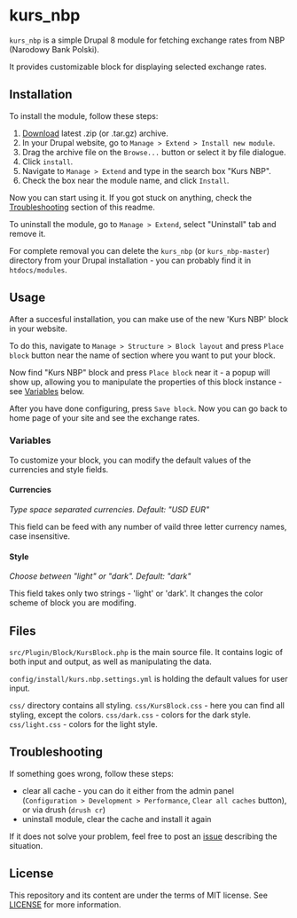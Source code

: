 # kurs_nbp
`kurs_nbp` is a simple Drupal 8 module for fetching exchange rates from NBP (Narodowy Bank Polski).

It provides customizable block for displaying selected exchange rates.


## Installation
To install the module, follow these steps:
1. [Download](https://github.com/vllur/kurs_nbp/archive/master.zip) latest .zip (or .tar.gz) archive.
1. In your Drupal website, go to `Manage > Extend > Install new module`.
1. Drag the archive file on the `Browse...` button or select it by file dialogue.
1. Click `install`.
1. Navigate to `Manage > Extend` and type in the search box "Kurs NBP".
1. Check the box near the module name, and click `Install`.

Now you can start using it. If you got stuck on anything, check the [Troubleshooting]() section of this readme.

To uninstall the module, go to `Manage > Extend`, select "Uninstall" tab and remove it.

For complete removal you can delete the `kurs_nbp` (or `kurs_nbp-master`) directory from your Drupal installation - you can probably find it in `htdocs/modules`.


## Usage
After a succesful installation, you can make use of the new 'Kurs NBP' block in your website.

To do this, navigate to `Manage > Structure > Block layout` and press `Place block` button near the name of section where you want to put your block.

Now find "Kurs NBP" block and press `Place block` near it - a popup will show up, allowing you to manipulate the properties of this block instance - see [Variables]() below.

After you have done configuring, press `Save block`. Now you can go back to home page of your site and see the exchange rates.

### Variables
To customize your block, you can modify the default values of the currencies and style fields.

#### Currencies
*Type space separated currencies. Default: "USD EUR"*

This field can be feed with any number of vaild three letter currency names, case insensitive.

#### Style
*Choose between "light" or "dark". Default: "dark"*

This field takes only two strings - 'light' or 'dark'. It changes the color scheme of block you are modifing.


## Files
`src/Plugin/Block/KursBlock.php` is the main source file. It contains logic of both input and output, as well as manipulating the data.

`config/install/kurs.nbp.settings.yml` is holding the default values for user input.

`css/` directory contains all styling.
`css/KursBlock.css` - here you can find all styling, except the colors.
`css/dark.css` - colors for the dark style.
`css/light.css` - colors for the light style.


## Troubleshooting
If something goes wrong, follow these steps:
 - clear all cache - you can do it either from the admin panel (`Configuration > Development > Performance`, `Clear all caches` button), or via drush (`drush cr`)
 - uninstall module, clear the cache and install it again

If it does not solve your problem, feel free to post an [issue](https://github.com/vllur/kurs_nbp/issues/new) describing the situation.

## License
This repository and its content are under the terms of MIT license. See [LICENSE](LICENSE) for more information.
